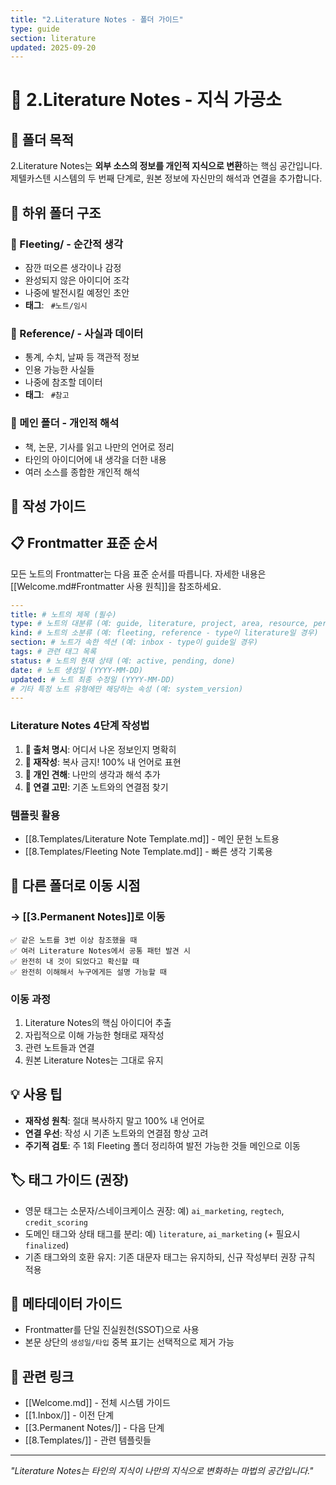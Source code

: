 ```yaml
---
title: "2.Literature Notes - 폴더 가이드"
type: guide
section: literature
updated: 2025-09-20
---
```


# 📝 2.Literature Notes - 지식 가공소

## 📖 폴더 목적

2.Literature Notes는 **외부 소스의 정보를 개인적 지식으로 변환**하는 핵심 공간입니다. 제텔카스텐 시스템의 두 번째 단계로, 원본 정보에 자신만의 해석과 연결을 추가합니다.

## 📁 하위 폴더 구조

### 📂 Fleeting/ - 순간적 생각
- 잠깐 떠오른 생각이나 감정
- 완성되지 않은 아이디어 조각
- 나중에 발전시킬 예정인 초안
- **태그**: ` #노트/임시`

### 📂 Reference/ - 사실과 데이터
- 통계, 수치, 날짜 등 객관적 정보
- 인용 가능한 사실들
- 나중에 참조할 데이터
- **태그**: ` #참고`

### 📁 메인 폴더 - 개인적 해석
- 책, 논문, 기사를 읽고 나만의 언어로 정리
- 타인의 아이디어에 내 생각을 더한 내용
- 여러 소스를 종합한 개인적 해석

## 📝 작성 가이드

## 📋 Frontmatter 표준 순서

모든 노트의 Frontmatter는 다음 표준 순서를 따릅니다. 자세한 내용은 [[Welcome.md#Frontmatter 사용 원칙]]을 참조하세요.

```yaml
---
title: # 노트의 제목 (필수)
type: # 노트의 대분류 (예: guide, literature, project, area, resource, permanent)
kind: # 노트의 소분류 (예: fleeting, reference - type이 literature일 경우)
section: # 노트가 속한 섹션 (예: inbox - type이 guide일 경우)
tags: # 관련 태그 목록
status: # 노트의 현재 상태 (예: active, pending, done)
date: # 노트 생성일 (YYYY-MM-DD)
updated: # 노트 최종 수정일 (YYYY-MM-DD)
# 기타 특정 노트 유형에만 해당하는 속성 (예: system_version)
---
```

### Literature Notes 4단계 작성법
1. **📖 출처 명시**: 어디서 나온 정보인지 명확히
2. **🔄 재작성**: 복사 금지! 100% 내 언어로 표현
3. **💭 개인 견해**: 나만의 생각과 해석 추가
4. **🔗 연결 고민**: 기존 노트와의 연결점 찾기

### 템플릿 활용
- [[8.Templates/Literature Note Template.md]] - 메인 문헌 노트용
- [[8.Templates/Fleeting Note Template.md]] - 빠른 생각 기록용

## 🔄 다른 폴더로 이동 시점

### → [[3.Permanent Notes]]로 이동
```
✅ 같은 노트를 3번 이상 참조했을 때
✅ 여러 Literature Notes에서 공통 패턴 발견 시
✅ 완전히 내 것이 되었다고 확신할 때
✅ 완전히 이해해서 누구에게든 설명 가능할 때
```

### 이동 과정
1. Literature Notes의 핵심 아이디어 추출
2. 자립적으로 이해 가능한 형태로 재작성
3. 관련 노트들과 연결
4. 원본 Literature Notes는 그대로 유지

## 💡 사용 팁

- **재작성 원칙**: 절대 복사하지 말고 100% 내 언어로
- **연결 우선**: 작성 시 기존 노트와의 연결점 항상 고려
- **주기적 검토**: 주 1회 Fleeting 폴더 정리하여 발전 가능한 것들 메인으로 이동

## 🏷️ 태그 가이드 (권장)
- 영문 태그는 소문자/스네이크케이스 권장: 예) `ai_marketing`, `regtech`, `credit_scoring`
- 도메인 태그와 상태 태그를 분리: 예) `literature`, `ai_marketing` (+ 필요시 `finalized`)
- 기존 태그와의 호환 유지: 기존 대문자 태그는 유지하되, 신규 작성부터 권장 규칙 적용

## 🧾 메타데이터 가이드
- Frontmatter를 단일 진실원천(SSOT)으로 사용
- 본문 상단의 `생성일/타입` 중복 표기는 선택적으로 제거 가능

## 🔗 관련 링크

- [[Welcome.md]] - 전체 시스템 가이드
- [[1.Inbox/]] - 이전 단계
- [[3.Permanent Notes/]] - 다음 단계
- [[8.Templates/]] - 관련 템플릿들

---

*"Literature Notes는 타인의 지식이 나만의 지식으로 변화하는 마법의 공간입니다."*
